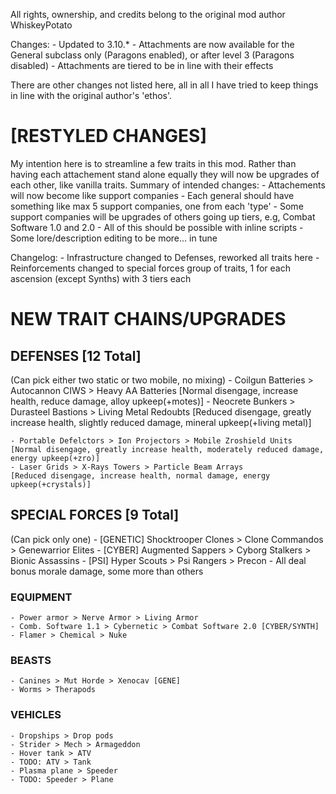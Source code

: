 All rights, ownership, and credits belong to the original mod author WhiskeyPotato

Changes:
    - Updated to 3.10.*
    - Attachments are now available for the General subclass only (Paragons enabled), or after level 3 (Paragons disabled)
    - Attachments are tiered to be in line with their effects

There are other changes not listed here, 
all in all I have tried to keep things in line with the original author's 'ethos'.

# [RESTYLED CHANGES]
My intention here is to streamline a few traits in this mod. Rather than having each attachement stand alone equally they will now be upgrades of each other, like vanilla traits.
Summary of intended changes:
    - Attachements will now become like support companies
    - Each general should have something like max 5 support companies, one from each 'type'
    - Some support companies will be upgrades of others going up tiers, e.g, Combat Software 1.0 and 2.0
    - All of this should be possible with inline scripts
    - Some lore/description editing to be more... in tune

Changelog:
    - Infrastructure changed to Defenses, reworked all traits here
    - Reinforcements changed to special forces group of traits, 1 for each ascension (except Synths) with 3 tiers each


# NEW TRAIT CHAINS/UPGRADES

## DEFENSES [12 Total]
(Can pick either two static or two mobile, no mixing)
    - Coilgun Batteries > Autocannon CIWS > Heavy AA Batteries         [Normal disengage, increase health, reduce damage, alloy upkeep(+motes)]
    - Neocrete Bunkers > Durasteel Bastions > Living Metal Redoubts    [Reduced disengage, greatly increase health, slightly reduced damage, mineral upkeep(+living metal)]

    - Portable Defelctors > Ion Projectors > Mobile Zroshield Units    [Normal disengage, greatly increase health, moderately reduced damage, energy upkeep(+zro)]
    - Laser Grids > X-Rays Towers > Particle Beam Arrays               [Reduced disengage, increase health, normal damage, energy upkeep(+crystals)]

## SPECIAL FORCES [9 Total]
(Can pick only one) 
    - [GENETIC] Shocktrooper Clones > Clone Commandos > Genewarrior Elites
    - [CYBER] Augmented Sappers > Cyborg Stalkers > Bionic Assassins
    - [PSI] Hyper Scouts > Psi Rangers > Precon 
    - All deal bonus morale damage, some more than others


### EQUIPMENT
    - Power armor > Nerve Armor > Living Armor
    - Comb. Software 1.1 > Cybernetic > Combat Software 2.0 [CYBER/SYNTH]
    - Flamer > Chemical > Nuke

### BEASTS
    - Canines > Mut Horde > Xenocav [GENE]
    - Worms > Therapods

### VEHICLES
    - Dropships > Drop pods
    - Strider > Mech > Armageddon
    - Hover tank > ATV
    - TODO: ATV > Tank
    - Plasma plane > Speeder
    - TODO: Speeder > Plane